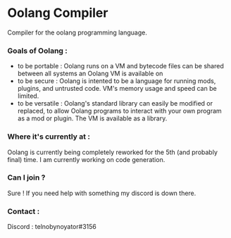 # Oolang Compiler

Compiler for the oolang programming language.

### Goals of Oolang :
- to be portable : Oolang runs on a VM and bytecode files can be shared between all systems an Oolang VM is available on
- to be secure : Oolang is intented to be a language for running mods, plugins, and untrusted code. VM's memory usage and speed can be limited.
- to be versatile : Oolang's standard library can easily be modified or replaced, to allow Oolang programs to interact with your own program as a mod or plugin.
The VM is available as a library.

### Where it's currently at :
Oolang is currently being completely reworked for the 5th (and probably final) time. I am currently working on code generation.

### Can I join ?
Sure ! If you need help with something my discord is down there.

### Contact :
Discord : telnobynoyator#3156
